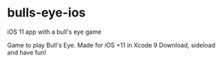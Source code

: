 # bulls-eye-ios
iOS 11 app with a bull's eye game

Game to play Bull's Eye.
Made for iOS +11 in Xcode 9
Download, sideload and have fun!
